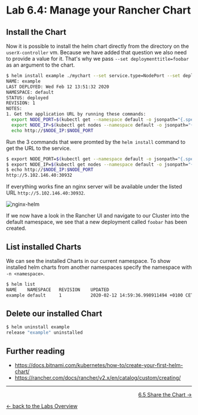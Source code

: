 # Lab 6.4: Manage your Rancher Chart

## Install the Chart

Now it is possible to install the helm chart directly from the directory on the `userX-controller` vm. Because we have added that question we also need to provide a value for it. That's why we pass `--set deploymenttitle=foobar` as an argument to the chart.
```bash
$ helm install example ./mychart --set service.type=NodePort --set deploymenttitle=foobar
NAME: example
LAST DEPLOYED: Wed Feb 12 13:51:32 2020
NAMESPACE: default
STATUS: deployed
REVISION: 1
NOTES:
1. Get the application URL by running these commands:
  export NODE_PORT=$(kubectl get --namespace default -o jsonpath="{.spec.ports[0].nodePort}" services example-mychart)
  export NODE_IP=$(kubectl get nodes --namespace default -o jsonpath="{.items[0].status.addresses[0].address}")
  echo http://$NODE_IP:$NODE_PORT
```

Run the 3 commands that were promted by the `helm install` command to get the URL to the service.

```bash
$ export NODE_PORT=$(kubectl get --namespace default -o jsonpath="{.spec.ports[0].nodePort}" services example-mychart)
$ export NODE_IP=$(kubectl get nodes --namespace default -o jsonpath="{.items[0].status.addresses[0].address}")
$ echo http://$NODE_IP:$NODE_PORT
http://5.102.146.40:30932
```

If everything works fine an nginx server will be available under the listed URL `http://5.102.146.40:30932`.

![nginx-helm](nginx-helm.png)

If we now have a look in the Rancher UI and navigate to our Cluster into the default namespace, we see that a new deployment called `foobar` has been created.

## List installed Charts
We can see the installed Charts in our current namespace. To show installed helm charts from another namespaces specify the namespace with `-n <namespace>`.
```bash
$ helm list
NAME   	NAMESPACE	REVISION	UPDATED                                	STATUS  	CHART        	APP VERSION
example	default  	1       	2020-02-12 14:59:36.998911494 +0100 CET	deployed	mychart-0.1.0	1.16.0
```

## Delete our installed Chart
```bash
$ helm uninstall example
release "example" uninstalled
```

## Further reading
* https://docs.bitnami.com/kubernetes/how-to/create-your-first-helm-chart/
* https://rancher.com/docs/rancher/v2.x/en/catalog/custom/creating/

---

<p width="100px" align="right"><a href="65_sharehelmcharts.md">6.5 Share the Chart →</a></p>

[← back to the Labs Overview](../README.md)